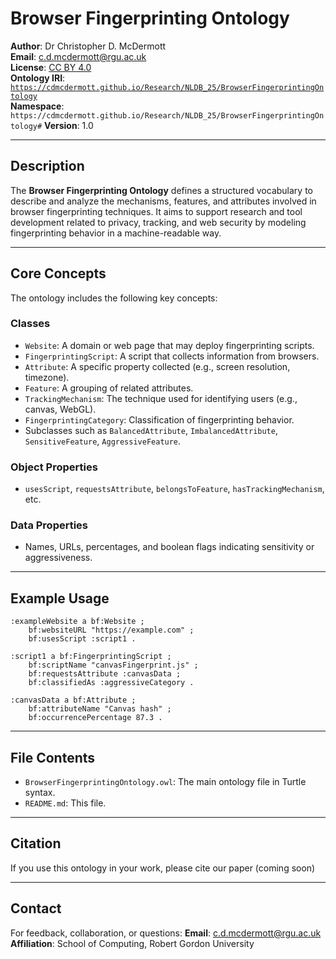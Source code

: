 # Browser Fingerprinting Ontology

**Author**: Dr Christopher D. McDermott  
**Email**: c.d.mcdermott@rgu.ac.uk  
**License**: [CC BY 4.0](https://creativecommons.org/licenses/by/4.0/)  
**Ontology IRI**: [`https://cdmcdermott.github.io/Research/NLDB_25/BrowserFingerprintingOntology`](https://cdmcdermott.github.io/Research/NLDB_25/BrowserFingerprintingOntology)  
**Namespace**: `https://cdmcdermott.github.io/Research/NLDB_25/BrowserFingerprintingOntology#`
**Version**: 1.0

---

## Description

The **Browser Fingerprinting Ontology** defines a structured vocabulary to describe and analyze the mechanisms, features, and attributes involved in browser fingerprinting techniques. It aims to support research and tool development related to privacy, tracking, and web security by modeling fingerprinting behavior in a machine-readable way.

---

## Core Concepts

The ontology includes the following key concepts:

### Classes
- `Website`: A domain or web page that may deploy fingerprinting scripts.
- `FingerprintingScript`: A script that collects information from browsers.
- `Attribute`: A specific property collected (e.g., screen resolution, timezone).
- `Feature`: A grouping of related attributes.
- `TrackingMechanism`: The technique used for identifying users (e.g., canvas, WebGL).
- `FingerprintingCategory`: Classification of fingerprinting behavior.
- Subclasses such as `BalancedAttribute`, `ImbalancedAttribute`, `SensitiveFeature`, `AggressiveFeature`.

### Object Properties
- `usesScript`, `requestsAttribute`, `belongsToFeature`, `hasTrackingMechanism`, etc.

### Data Properties
- Names, URLs, percentages, and boolean flags indicating sensitivity or aggressiveness.

---

## Example Usage

```turtle
:exampleWebsite a bf:Website ;
    bf:websiteURL "https://example.com" ;
    bf:usesScript :script1 .

:script1 a bf:FingerprintingScript ;
    bf:scriptName "canvasFingerprint.js" ;
    bf:requestsAttribute :canvasData ;
    bf:classifiedAs :aggressiveCategory .

:canvasData a bf:Attribute ;
    bf:attributeName "Canvas hash" ;
    bf:occurrencePercentage 87.3 .
```

---

## File Contents

- `BrowserFingerprintingOntology.owl`: The main ontology file in Turtle syntax.
- `README.md`: This file.

---

## Citation

If you use this ontology in your work, please cite our paper (coming soon)


---

## Contact

For feedback, collaboration, or questions:
**Email**: c.d.mcdermott@rgu.ac.uk  
**Affiliation**: School of Computing, Robert Gordon University
